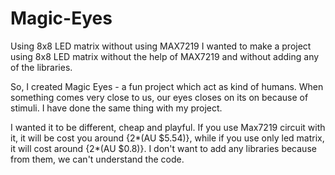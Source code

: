 # Magic-Eyes
Using 8x8 LED matrix without using MAX7219
I wanted to make a project using 8x8 LED matrix without the help of MAX7219 and without adding any of the libraries.

So, I created Magic Eyes - a fun project which act as kind of humans. When something comes very close to us, our eyes closes on its on because of stimuli. I have done the same thing with my project.

I wanted it to be different, cheap and playful. If you use Max7219 circuit with it, it will be cost you around {2*(AU $5.54)}, while if you use only led matrix, it will cost around {2*(AU $0.8)}. I don't want to add any libraries because from them, we can't understand the code.
